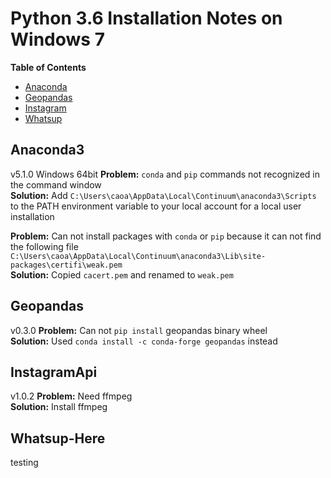 # Python 3.6 Installation Notes on Windows 7

**Table of Contents**
- [Anaconda](#anaconda3)
- [Geopandas](#geopandas-0.3.0)
- [Instagram](#instagramapi-1.0.2)
- [Whatsup](#whatsup-here)

## Anaconda3
v5.1.0 Windows 64bit
**Problem:** `conda` and `pip` commands not recognized in the command window  
**Solution:** Add `C:\Users\caoa\AppData\Local\Continuum\anaconda3\Scripts` to the PATH environment variable to your local account for a local user installation

**Problem:** Can not install packages with `conda` or `pip` because it can not find the following file `C:\Users\caoa\AppData\Local\Continuum\anaconda3\Lib\site-packages\certifi\weak.pem`  
**Solution:** Copied `cacert.pem` and renamed to `weak.pem`

## Geopandas 
v0.3.0
**Problem:** Can not `pip install` geopandas binary wheel  
**Solution:** Used `conda install -c conda-forge geopandas` instead

## InstagramApi
v1.0.2
**Problem:** Need ffmpeg  
**Solution:** Install ffmpeg

## Whatsup-Here
testing

